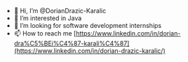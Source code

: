 - 👋 Hi, I’m @DorianDrazic-Karalic
- 👀 I’m interested in Java
- 💞️ I’m looking for software development internships
- 📫 How to reach me [https://www.linkedin.com/in/dorian-dra%C5%BEi%C4%87-karali%C4%87](https://www.linkedin.com/in/dorian-drazic-karalic/)

